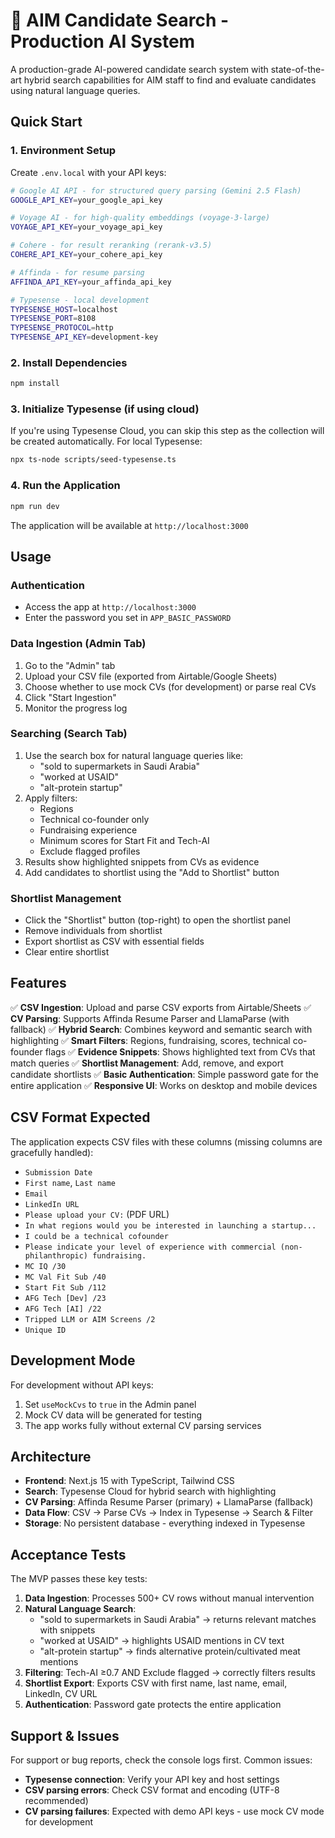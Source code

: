 # 🚀 AIM Candidate Search - Production AI System

A production-grade AI-powered candidate search system with state-of-the-art hybrid search capabilities for AIM staff to find and evaluate candidates using natural language queries.

## Quick Start

### 1. Environment Setup

Create `.env.local` with your API keys:

```bash
# Google AI API - for structured query parsing (Gemini 2.5 Flash)
GOOGLE_API_KEY=your_google_api_key

# Voyage AI - for high-quality embeddings (voyage-3-large)
VOYAGE_API_KEY=your_voyage_api_key

# Cohere - for result reranking (rerank-v3.5)
COHERE_API_KEY=your_cohere_api_key

# Affinda - for resume parsing
AFFINDA_API_KEY=your_affinda_api_key

# Typesense - local development
TYPESENSE_HOST=localhost
TYPESENSE_PORT=8108
TYPESENSE_PROTOCOL=http
TYPESENSE_API_KEY=development-key
```

### 2. Install Dependencies

```bash
npm install
```

### 3. Initialize Typesense (if using cloud)

If you're using Typesense Cloud, you can skip this step as the collection will be created automatically. For local Typesense:

```bash
npx ts-node scripts/seed-typesense.ts
```

### 4. Run the Application

```bash
npm run dev
```

The application will be available at `http://localhost:3000`

## Usage

### Authentication
- Access the app at `http://localhost:3000`
- Enter the password you set in `APP_BASIC_PASSWORD`

### Data Ingestion (Admin Tab)
1. Go to the "Admin" tab
2. Upload your CSV file (exported from Airtable/Google Sheets)
3. Choose whether to use mock CVs (for development) or parse real CVs
4. Click "Start Ingestion"
5. Monitor the progress log

### Searching (Search Tab)
1. Use the search box for natural language queries like:
   - "sold to supermarkets in Saudi Arabia"
   - "worked at USAID"
   - "alt-protein startup"
2. Apply filters:
   - Regions
   - Technical co-founder only
   - Fundraising experience
   - Minimum scores for Start Fit and Tech-AI
   - Exclude flagged profiles
3. Results show highlighted snippets from CVs as evidence
4. Add candidates to shortlist using the "Add to Shortlist" button

### Shortlist Management
- Click the "Shortlist" button (top-right) to open the shortlist panel
- Remove individuals from shortlist
- Export shortlist as CSV with essential fields
- Clear entire shortlist

## Features

✅ **CSV Ingestion**: Upload and parse CSV exports from Airtable/Sheets
✅ **CV Parsing**: Supports Affinda Resume Parser and LlamaParse (with fallback)
✅ **Hybrid Search**: Combines keyword and semantic search with highlighting
✅ **Smart Filters**: Regions, fundraising, scores, technical co-founder flags
✅ **Evidence Snippets**: Shows highlighted text from CVs that match queries
✅ **Shortlist Management**: Add, remove, and export candidate shortlists
✅ **Basic Authentication**: Simple password gate for the entire application
✅ **Responsive UI**: Works on desktop and mobile devices

## CSV Format Expected

The application expects CSV files with these columns (missing columns are gracefully handled):

- `Submission Date`
- `First name`, `Last name`
- `Email`
- `LinkedIn URL`
- `Please upload your CV:` (PDF URL)
- `In what regions would you be interested in launching a startup...`
- `I could be a technical cofounder`
- `Please indicate your level of experience with commercial (non-philanthropic) fundraising.`
- `MC IQ /30`
- `MC Val Fit Sub /40`
- `Start Fit Sub /112`
- `AFG Tech [Dev] /23`
- `AFG Tech [AI] /22`
- `Tripped LLM or AIM Screens /2`
- `Unique ID`

## Development Mode

For development without API keys:
1. Set `useMockCvs` to `true` in the Admin panel
2. Mock CV data will be generated for testing
3. The app works fully without external CV parsing services

## Architecture

- **Frontend**: Next.js 15 with TypeScript, Tailwind CSS
- **Search**: Typesense Cloud for hybrid search with highlighting
- **CV Parsing**: Affinda Resume Parser (primary) + LlamaParse (fallback)
- **Data Flow**: CSV → Parse CVs → Index in Typesense → Search & Filter
- **Storage**: No persistent database - everything indexed in Typesense

## Acceptance Tests

The MVP passes these key tests:

1. **Data Ingestion**: Processes 500+ CV rows without manual intervention
2. **Natural Language Search**:
   - "sold to supermarkets in Saudi Arabia" → returns relevant matches with snippets
   - "worked at USAID" → highlights USAID mentions in CV text
   - "alt-protein startup" → finds alternative protein/cultivated meat mentions
3. **Filtering**: Tech-AI ≥0.7 AND Exclude flagged → correctly filters results
4. **Shortlist Export**: Exports CSV with first name, last name, email, LinkedIn, CV URL
5. **Authentication**: Password gate protects the entire application

## Support & Issues

For support or bug reports, check the console logs first. Common issues:

- **Typesense connection**: Verify your API key and host settings
- **CSV parsing errors**: Check CSV format and encoding (UTF-8 recommended)
- **CV parsing failures**: Expected with demo API keys - use mock CV mode for development
